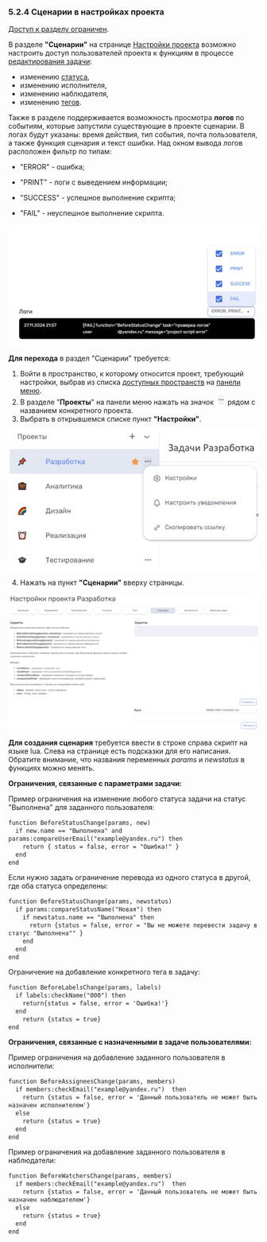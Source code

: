 ### 5.2.4 Сценарии в настройках проекта  

[Доступ к разделу ограничен](9_roles_&_access/9.2_access.md).  

В разделе **"Сценарии"** на странице [Настройки проекта](5_project/5.2_settings/5.2_settings.md) возможно настроить доступ пользователей проекта к функциям в процессе [редактирования задачи](6_task/6.2_task_page/6.2.1_edit_task/6.2.1_edit_task.md):  

- изменению [статуса](5_project/5.2_settings/5.2.2_states/5.2.2_states.md),  
- изменению исполнителя,  
- изменению наблюдателя,
- изменению [тегов](5_project/5.2_settings/5.2.3_tags/5.2.3_tags.md).  

Также в разделе поддерживается возможность просмотра **логов** по событиям, которые запустили существующие в проекте сценарии. В логах будут указаны: время действия, тип события, почта пользователя, а также функция сценария и текст ошибки. Над окном вывода логов расположен фильтр по типам:

- "ERROR" - ошибка;

- "PRINT" - логи с выведением информации;

- "SUCCESS" - успешное выполнение скрипта;

- "FAIL" - неуспешное выполнение скрипта.

![логи_фильтр](/imgs/логи_фильтр.jpg)


**Для перехода** в раздел "Сценарии" требуется:  

1. Войти в пространство, к которому относится проект, требующий настройки, выбрав из списка [доступных пространств](4_workspace/4.1_me_workspaces.md) на [панели меню](3_menu/3_menu.md).  
2. В разделе "**Проекты**" на панели меню нажать на значок ![три точки](/imgs/значок_3точки.jpg) рядом с названием конкретного проекта.  
3. Выбрать в открывшемся списке пункт **"Настройки"**.

![project-3](/imgs/project-3.jpg)

4. Нажать на пункт **"Сценарии"** вверху страницы.

![5.2.4-1](/imgs/5.2.4-1.jpg)

**Для создания сценария** требуется ввести в строке справа скрипт на языке lua. Слева на странице есть подсказки для его написания. Обратите внимание, что названия переменных *params* и *newstatus* в функциях можно менять. 

**Ограничения, связанные с параметрами задачи:**

Пример ограничения на изменение любого статуса задачи на статус "Выполнена" для заданного пользователя:

    function BeforeStatusChange(params, new)
      if new.name == "Выполнена" and params:compareUserEmail("example@yandex.ru") then
  	    return { status = false, error = "Ошибка!" }
      end
    end


Если нужно задать ограничение перевода из одного статуса в другой, где оба статуса определены:

    function BeforeStatusChange(params, newstatus)
      if params:compareStatusName("Новая") then
        if newstatus.name == "Выполнена" then 
          return {status = false, error = "Вы не можете перевести задачу в статус "Выполнена"" }
        end
      end
    end


Ограничение на добавление конкретного тега в задачу:

    function BeforeLabelsChange(params, labels)
      if labels:checkName("000") then
        return{status = false, error = 'Ошибка!'}
      end	
        return {status = true}
    end


**Ограничения, связанные с назначенными в задаче пользователями:**

Пример ограничения на добавление заданного пользователя в исполнители:

    function BeforeAssigneesChange(params, members)
      if members:checkEmail("example@yandex.ru")  then
        return {status = false, error = 'Данный пользователь не может быть назначен исполнителем'}
      else
        return {status = true}
      end
    end

Пример ограничения на добавление заданного пользователя в наблюдатели:

    function BeforeWatchersChange(params, members)
      if members:checkEmail("example@yandex.ru")  then
        return {status = false, error = 'Данный пользователь не может быть назначен наблюдателем'}
      else
        return {status = true}
      end
    end